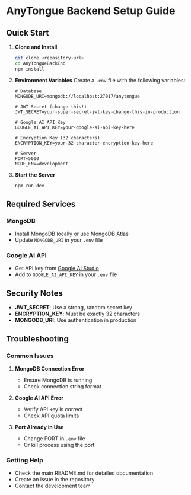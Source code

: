 # AnyTongue Backend Setup Guide

## Quick Start

1. **Clone and Install**
   ```bash
   git clone <repository-url>
   cd AnyTongueBackEnd
   npm install
   ```

2. **Environment Variables**
   Create a `.env` file with the following variables:

   ```env
   # Database
   MONGODB_URI=mongodb://localhost:27017/anytongue
   
   # JWT Secret (change this!)
   JWT_SECRET=your-super-secret-jwt-key-change-this-in-production
   
   # Google AI API Key
   GOOGLE_AI_API_KEY=your-google-ai-api-key-here
   
   # Encryption Key (32 characters)
   ENCRYPTION_KEY=your-32-character-encryption-key-here
   
   # Server
   PORT=5000
   NODE_ENV=development
   ```

3. **Start the Server**
   ```bash
   npm run dev
   ```

## Required Services

### MongoDB
- Install MongoDB locally or use MongoDB Atlas
- Update `MONGODB_URI` in your `.env` file

### Google AI API
- Get API key from [Google AI Studio](https://makersuite.google.com/app/apikey)
- Add to `GOOGLE_AI_API_KEY` in your `.env` file

## Security Notes

- **JWT_SECRET**: Use a strong, random secret key
- **ENCRYPTION_KEY**: Must be exactly 32 characters
- **MONGODB_URI**: Use authentication in production

## Troubleshooting

### Common Issues

1. **MongoDB Connection Error**
   - Ensure MongoDB is running
   - Check connection string format

2. **Google AI API Error**
   - Verify API key is correct
   - Check API quota limits

3. **Port Already in Use**
   - Change PORT in `.env` file
   - Or kill process using the port

### Getting Help

- Check the main README.md for detailed documentation
- Create an issue in the repository
- Contact the development team

